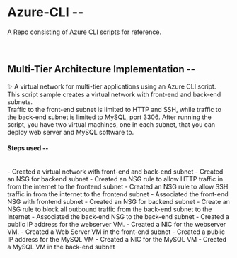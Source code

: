 # Azure-CLI -- 
A Repo consisting of Azure CLI scripts for reference.
<br>
<br>
<br>
## Multi-Tier Architecture Implementation --
✨ A virtual network for multi-tier applications using an Azure CLI script.
<br>
This script sample creates a virtual network with front-end and back-end subnets. <br>Traffic to the front-end subnet is limited to HTTP and SSH, while traffic to the back-end subnet is limited to MySQL, port 3306. After running the script, you have two virtual machines, one in each subnet, that you can deploy web server and MySQL software to.
#### Steps used --
<br>
        - Created a virtual network with front-end and back-end subnet
        - Created an NSG for backend subnet
        - Created an NSG rule to allow HTTP traffic in from the internet to the frontend subnet
        - Created an NSG rule to allow SSH traffic in from the internet to the frontend subnet
        - Associated the front-end NSG with frontend subnet
        - Created an NSG for backend subnet
        - Create an NSG rule to block all outbound traffic from the back-end subnet to the Internet
        - Associated the back-end NSG to the back-end subnet
        - Created a public IP address for the webserver VM.
        - Created a NIC for the webserver VM.
        - Created a Web Server VM in the front-end subnet
        - Created a public IP address for the MySQL VM
        - Created a NIC for the MySQL VM
        - Created a MySQL VM in the back-end subnet
